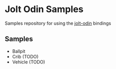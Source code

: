 # Jolt Odin Samples

Samples repository for using the [jolt-odin]() bindings

## Samples
- Ballpit
- Crib (TODO)
- Vehicle (TODO)
